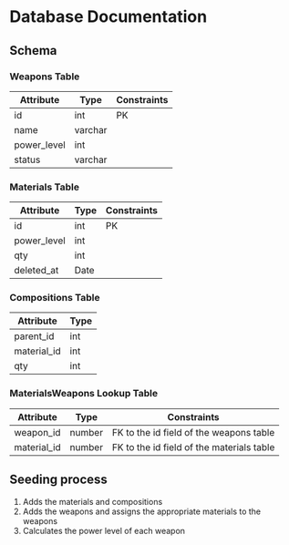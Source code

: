 # Database Documentation

## Schema

### Weapons Table

| Attribute   | Type    | Constraints |
| ----------- | ------- | ----------- |
| id          | int     | PK          |
| name        | varchar |             |
| power_level | int     |             |
| status      | varchar |             |

### Materials Table

| Attribute   | Type | Constraints |
| ----------- | ---- | ----------- |
| id          | int  | PK          |
| power_level | int  |             |
| qty         | int  |             |
| deleted_at  | Date |             |

### Compositions Table

| Attribute   | Type |
| ----------- | ---- |
| parent_id   | int  |
| material_id | int  |
| qty         | int  |

### MaterialsWeapons Lookup Table

| Attribute   | Type   | Constraints                               |
| ----------- | ------ | ----------------------------------------- |
| weapon_id   | number | FK to the id field of the weapons table   |
| material_id | number | FK to the id field of the materials table |

## Seeding process

1.  Adds the materials and compositions
2.  Adds the weapons and assigns the appropriate materials to the weapons
3.  Calculates the power level of each weapon
